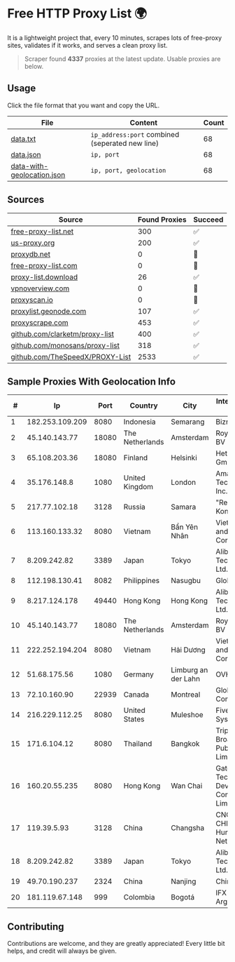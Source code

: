 
# Free HTTP Proxy List 🌍

It is a lightweight project that, every 10 minutes, scrapes lots of free-proxy sites, validates if it works, and serves a clean proxy list.


> Scraper found **4337** proxies at the latest update. Usable proxies are below.

## Usage

Click the file format that you want and copy the URL.


|File|Content|Count|
|----|-------|-----|
|[data.txt](https://raw.githubusercontent.com/themiralay/Proxy-List-World/master/data.txt)|`ip_address:port` combined (seperated new line)|68|
|[data.json](https://raw.githubusercontent.com/themiralay/Proxy-List-World/master/data.json)|`ip, port`|68|
|[data-with-geolocation.json](https://raw.githubusercontent.com/themiralay/Proxy-List-World/master/data-with-geolocation.json)|`ip, port, geolocation`|68|

## Sources

|Source|Found Proxies|Succeed|
|------|-------------|-------|
|[free-proxy-list.net](https://free-proxy-list.net)|300|✅|
|[us-proxy.org](https://www.us-proxy.org)|200|✅|
|[proxydb.net](http://proxydb.net)|0|🚫|
|[free-proxy-list.com](https://free-proxy-list.com/?page=&port=&type%5B%5D=http&type%5B%5D=https&up_time=0&search=Search)|0|🚫|
|[proxy-list.download](https://www.proxy-list.download/HTTP)|26|✅|
|[vpnoverview.com](https://vpnoverview.com/privacy/anonymous-browsing/free-proxy-servers)|0|🚫|
|[proxyscan.io](https://www.proxyscan.io)|0|🚫|
|[proxylist.geonode.com](https://proxylist.geonode.com/api/proxy-list?limit=300&page=1&sort_by=lastChecked&sort_type=desc&protocols=http,https)|107|✅|
|[proxyscrape.com](https://api.proxyscrape.com/v2/?request=displayproxies&protocol=http&timeout=10000&country=all&ssl=all&anonymity=all)|453|✅|
|[github.com/clarketm/proxy-list](https://raw.githubusercontent.com/clarketm/proxy-list/master/proxy-list-raw.txt)|400|✅|
|[github.com/monosans/proxy-list](https://raw.githubusercontent.com/monosans/proxy-list/main/proxies/http.txt)|318|✅|
|[github.com/TheSpeedX/PROXY-List](https://raw.githubusercontent.com/TheSpeedX/PROXY-List/master/http.txt)|2533|✅|


## Sample Proxies With Geolocation Info

|#|Ip|Port|Country|City|Internet Service Provider|
|-|--|----|-------|----|-------------------------|
|1|182.253.109.209|8080|Indonesia|Semarang|Biznet Metronet|
|2|45.140.143.77|18080|The Netherlands|Amsterdam|RoyaleHosting BV|
|3|65.108.203.36|18080|Finland|Helsinki|Hetzner Online GmbH|
|4|35.176.148.8|1080|United Kingdom|London|Amazon Technologies Inc.|
|5|217.77.102.18|3128|Russia|Samara|"Region Svyaz Konsalt" LLC|
|6|113.160.133.32|8080|Vietnam|Bẩn Yên Nhân|VietNam Post and Telecom Corporation|
|7|8.209.242.82|3389|Japan|Tokyo|Alibaba (US) Technology Co., Ltd.|
|8|112.198.130.41|8082|Philippines|Nasugbu|Globe Telecom|
|9|8.217.124.178|49440|Hong Kong|Hong Kong|Alibaba (US) Technology Co., Ltd.|
|10|45.140.143.77|18080|The Netherlands|Amsterdam|RoyaleHosting BV|
|11|222.252.194.204|8080|Vietnam|Hải Dương|VietNam Post and Telecom Corporation|
|12|51.68.175.56|1080|Germany|Limburg an der Lahn|OVH SAS|
|13|72.10.160.90|22939|Canada|Montreal|GloboTech Communications|
|14|216.229.112.25|8080|United States|Muleshoe|Five Area Systems, LLC|
|15|171.6.104.12|8080|Thailand|Bangkok|Triple T Broadband Public Company Limited|
|16|160.20.55.235|8080|Hong Kong|Wan Chai|Gateway Technology Development Company Limited|
|17|119.39.5.93|3128|China|Changsha|CNC Group CHINA169 Hunan Province Network|
|18|8.209.242.82|3389|Japan|Tokyo|Alibaba (US) Technology Co., Ltd.|
|19|49.70.190.237|2324|China|Nanjing|Chinanet|
|20|181.119.67.148|999|Colombia|Bogotá|IFX Networks Argentina S.R.L|



## Contributing

Contributions are welcome, and they are greatly appreciated! Every
little bit helps, and credit will always be given.

